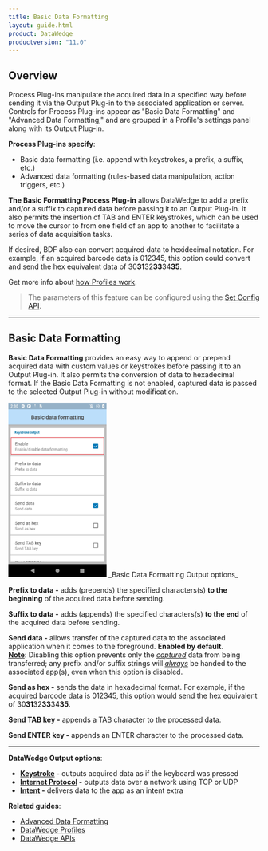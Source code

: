 ```yaml
---
title: Basic Data Formatting
layout: guide.html
product: DataWedge
productversion: "11.0"
---
```


## Overview

Process Plug-ins manipulate the acquired data in a specified way before sending it via the Output Plug-in to the associated application or server. Controls for Process Plug-ins appear as "Basic Data Formatting" and "Advanced Data Formatting," and are grouped in a Profile's settings panel along with its Output Plug-in.

**Process Plug-ins specify**:

- Basic data formatting (i.e. append with keystrokes, a prefix, a suffix, etc.)
- Advanced data formatting (rules-based data manipulation, action triggers, etc.)

**The Basic Formatting Process Plug-in** allows DataWedge to add a prefix and/or a suffix to captured data before passing it to an Output Plug-in. It also permits the insertion of TAB and ENTER keystrokes, which can be used to move the cursor to from one field of an app to another to facilitate a series of data acquisition tasks.

If desired, BDF also can convert acquired data to hexidecimal notation. For example, if an acquired barcode data is 012345, this option could convert and send the hex equivalent data of 30**31**32**33**34**35**.

Get more info about [how Profiles work](../../overview).

> The parameters of this feature can be configured using the [Set Config API](../../api/setconfig).

---

## Basic Data Formatting

**Basic Data Formatting** provides an easy way to append or prepend acquired data with custom values or keystrokes before passing it to an Output Plug-in. It also permits the conversion of data to hexadecimal format. If the Basic Data Formatting is not enabled, captured data is passed to the selected Output Plug-in without modification.

<img style="height:350px" src="../basic_data_formatting.png"/>
_Basic Data Formatting Output options_
<br>

**Prefix to data -** adds (prepends) the specified characters(s) **to the beginning** of the acquired data before sending.

**Suffix to data -** adds (appends) the specified characters(s) **to the end** of the acquired data before sending.

**Send data -** allows transfer of the captured data to the associated application when it comes to the foreground. **Enabled by default**.<br>**<u>Note</u>**: Disabling this option prevents only the <u>_captured_</u> data from being transferred; any prefix and/or suffix strings will <u>_always_</u> be handed to the associated app(s), even when this option is disabled.

**Send as hex -** sends the data in hexadecimal format. For example, if the acquired barcode data is 012345, this option would send the hex equivalent of 30**31**32**33**34**35**.

**Send TAB key -** appends a TAB character to the processed data.

**Send ENTER key -** appends an ENTER character to the processed data.

---

**DataWedge Output options**:

- **[Keystroke](../../output/keystroke) -** outputs acquired data as if the keyboard was pressed
- **[Internet Protocol](../../output/ip) -** outputs data over a network using TCP or UDP
- **[Intent](../../output/intent) -** delivers data to the app as an intent extra

**Related guides**:

- [Advanced Data Formatting](../adf)
- [DataWedge Profiles](../../profiles)
- [DataWedge APIs](../../api)

